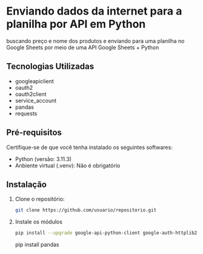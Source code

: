 # Enviando dados da internet para a planilha por API em Python

buscando preço e nome dos produtos e enviando para uma planilha
no Google Sheets por meio de uma API Google Sheets + Python

## Tecnologias Utilizadas

- googleapiclient
- oauth2
- oauth2client
- service_account
- pandas
- requests

## Pré-requisitos

Certifique-se de que você tenha instalado os seguintes softwares:

- Python (versão: 3.11.3)
- Anbiente virtual (.venv): Não é obrigatório

## Instalação

1. Clone o repositório:

   ```bash
   git clone https://github.com/usuario/repositorio.git

   ```

2. Instale os módulos

   ```bash
   pip install --upgrade google-api-python-client google-auth-httplib2 google-auth-oauthlib
   ```

   pip install pandas

